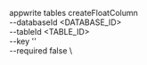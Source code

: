 appwrite tables createFloatColumn \
        --databaseId <DATABASE_ID> \
        --tableId <TABLE_ID> \
        --key '' \
        --required false \




